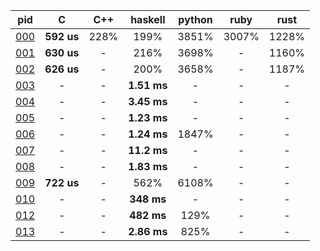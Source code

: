 pid | C | C++ | haskell | python | ruby | rust 
 :---: | :---: | :---: | :---: | :---: | :---: | :---:
[000](0/0/0) | **592 us** | 228% | 199% | 3851% | 3007% | 1228%
[001](0/0/1) | **630 us** | - | 216% | 3698% | - | 1160%
[002](0/0/2) | **626 us** | - | 200% | 3658% | - | 1187%
[003](0/0/3) | - | - | **1.51 ms** | - | - | -
[004](0/0/4) | - | - | **3.45 ms** | - | - | -
[005](0/0/5) | - | - | **1.23 ms** | - | - | -
[006](0/0/6) | - | - | **1.24 ms** | 1847% | - | -
[007](0/0/7) | - | - | **11.2 ms** | - | - | -
[008](0/0/8) | - | - | **1.83 ms** | - | - | -
[009](0/0/9) | **722 us** | - | 562% | 6108% | - | -
[010](0/1/0) | - | - | **348 ms** | - | - | -
[012](0/1/2) | - | - | **482 ms** | 129% | - | -
[013](0/1/3) | - | - | **2.86 ms** | 825% | - | -
